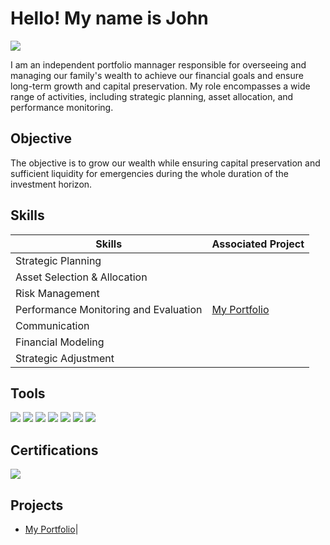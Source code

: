 # Hello! My name is John
<a href="https://www.linkedin.com/in/john-miller-de-leon-58138a13/"><img src="https://img.shields.io/badge/-LinkedIn-0072b1?&style=for-the-badge&logo=linkedin&logoColor=white" /></a>

I am an independent portfolio mannager responsible for overseeing and managing our family's wealth to achieve our financial goals and ensure long-term growth and capital preservation. My role encompasses a wide range of activities, including strategic planning, asset allocation, and performance monitoring.

## Objective
The objective is to grow our wealth while ensuring capital preservation and sufficient liquidity for emergencies during the whole duration of the investment horizon.

## Skills

| Skills                                         | Associated Project         |
|-----------------------------------------------|----------------------------|
| Strategic Planning                              | |
| Asset Selection & Allocation                    | |
| Risk Management                                 | |
| Performance Monitoring and Evaluation           | <a href="https://github.com/miller1ph/My-Portfolio">My Portfolio</a>|
| Communication                                   | |
| Financial Modeling                              | |
| Strategic Adjustment                            | |

## Tools
<div>
    <img src="https://img.shields.io/badge/-Bloomberg%20News-1679A7?&style=for-the-badge&logo=Bloomberg&logoColor=white" />
    <img src="https://img.shields.io/badge/-Microsoft_Excel-217346?&style=for-the-badge&logo=Microsoft%20Excel&logoColor=white" />
    <img src="https://img.shields.io/badge/-Schwab%20thinkorswim-008083?&style=for-the-badge&logo=thinkorswim&logoColor=white" />
    <img src="https://img.shields.io/badge/-Morningstar-4B275F?&style=for-the-badge&logo=morningstar&logoColor=white" />
    <img src="https://img.shields.io/badge/-MarketWatch-208037?&style=for-the-badge&logo=MarketWatch&logoColor=white" />
    <img src="https://img.shields.io/badge/-Bankrate-0056A2?&style=for-the-badge&logo=Bankrate&logoColor=white" />
    <img src="https://img.shields.io/badge/-TreasuryDirect-4B275F?&style=for-the-badge&logo=treasury&logoColor=white" />

</div>

## Certifications
<div>
<img src="https://img.shields.io/badge/-TDI%20General%20lines%20%E2%80%93%20life%2C%20accident%2C%20health%20and%20HMO-1679A7?&style=for-the-badge&logo=insurance&logoColor=white" />


</div>

## Projects
- <a href="https://github.com/miller1ph/My-Portfolio">My Portfolio</a>|

